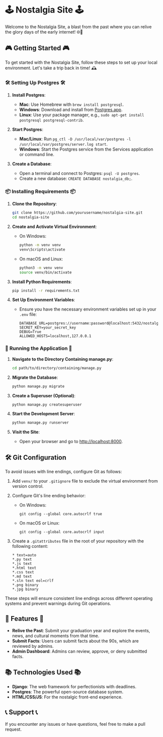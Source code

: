 # 🕹️ Nostalgia Site 🕹️

Welcome to the Nostalgia Site, a blast from the past where you can relive the glory days of the early internet! 🌐🚀

## 🎮 Getting Started 🎮

To get started with the Nostalgia Site, follow these steps to set up your local environment. Let's take a trip back in time! 🕰️

### 🛠️ Setting Up Postgres 🛠️

1. **Install Postgres**:
   - **Mac**: Use Homebrew with `brew install postgresql`.
   - **Windows**: Download and install from [Postgres.app](https://postgres.app).
   - **Linux**: Use your package manager, e.g., `sudo apt-get install postgresql postgresql-contrib`.

2. **Start Postgres**:
   - **Mac/Linux**: Run `pg_ctl -D /usr/local/var/postgres -l /usr/local/var/postgres/server.log start`.
   - **Windows**: Start the Postgres service from the Services application or command line.

3. **Create a Database**:
   - Open a terminal and connect to Postgres: `psql -U postgres`.
   - Create a new database: `CREATE DATABASE nostalgia_db;`.

### 📦 Installing Requirements 📦

1. **Clone the Repository**:
   ```sh
   git clone https://github.com/yourusername/nostalgia-site.git
   cd nostalgia-site
   ```

2. **Create and Activate Virtual Environment**:
   - On Windows:
     ```sh
     python -m venv venv
     venv\Scripts\activate
     ```
   - On macOS and Linux:
     ```sh
     python3 -m venv venv
     source venv/bin/activate
     ```

3. **Install Python Requirements**:
   ```sh
   pip install -r requirements.txt
   ```

4. **Set Up Environment Variables**:
   - Ensure you have the necessary environment variables set up in your `.env` file:
     ```
     DATABASE_URL=postgres://username:password@localhost:5432/nostalgia_db
     SECRET_KEY=your_secret_key
     DEBUG=True
     ALLOWED_HOSTS=localhost,127.0.0.1
     ```

### 🚀 Running the Application 🚀

1. **Navigate to the Directory Containing manage.py**:
   ```sh
   cd path/to/directory/containing/manage.py
   ```

2. **Migrate the Database**:
   ```sh
   python manage.py migrate
   ```

3. **Create a Superuser (Optional)**:
   ```sh
   python manage.py createsuperuser
   ```

4. **Start the Development Server**:
   ```sh
   python manage.py runserver
   ```

5. **Visit the Site**:
   - Open your browser and go to [http://localhost:8000](http://localhost:8000).

## 🛠️ Git Configuration

To avoid issues with line endings, configure Git as follows:

1. Add `venv/` to your `.gitignore` file to exclude the virtual environment from version control.

2. Configure Git's line ending behavior:
   - On Windows:
     ```
     git config --global core.autocrlf true
     ```
   - On macOS or Linux:
     ```
     git config --global core.autocrlf input
     ```

3. Create a `.gitattributes` file in the root of your repository with the following content:
   ```
   * text=auto
   *.py text
   *.js text
   *.html text
   *.css text
   *.md text
   *.sln text eol=crlf
   *.png binary
   *.jpg binary
   ```

These steps will ensure consistent line endings across different operating systems and prevent warnings during Git operations.

## 🎨 Features 🎨

- **Relive the Past**: Submit your graduation year and explore the events, news, and cultural moments from that time.
- **Submit Facts**: Users can submit facts about the 90s, which are reviewed by admins.
- **Admin Dashboard**: Admins can review, approve, or deny submitted facts.

## 📚 Technologies Used 📚

- **Django**: The web framework for perfectionists with deadlines.
- **Postgres**: The powerful open-source database system.
- **HTML/CSS/JS**: For the nostalgic front-end experience.

## 📞 Support 📞

If you encounter any issues or have questions, feel free to make a pull request.
